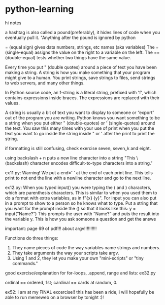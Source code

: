 # python-learning
hi 
notes

a hashtag is also called a pound(preferably), it hides lines of code when you eventually pull it.
"Anything after the pound is ignored by python

= (equal sign) gives data numbers, strings, etc names (aka variables)
The = (single-equal) assigns the value on the right to a variable on the left. The == (double-equal) tests whether two things have the same value. 

Every time you put " (double quotes) around a piece of text you have been making a string. A string is how you make something that your program might give to a human. You print strings, save strings to files, send strings to web servers, and many other things. 

In Python source code, an f-string is a literal string, prefixed with 'f', which contains expressions inside braces. The expressions are replaced with their values.

A string is usually a bit of text you want to display to someone or “export” out of the program you are writing. Python knows you want something to be a string when you put either " (double-quotes) or ' (single-quotes) around the text. You saw this many times with your use of print when you put the text you want to go inside the string inside " or ' after the print to print the string. 

if formatting is still confusing, check exercise seven, seven_k and eight.

using backslash + n puts a new line character into a string
"This \ (backslash) character encodes difficult-to-type characters into a string."

ex11.py: Warning!
We put a end=' ' at the end of each print line. This tells print to not end
the line with a newline character and go to the next line.

ex12.py: When you typed input() you were typing the ( and ) characters, which are
parenthesis characters. This is similar to when you used them to do a
format with extra variables, as in f"{x} {y}". For input you can also put in
a prompt to show to a person so he knows what to type. Put a string that you
want for the prompt inside the () so that it looks like this:
y = input("Name?")
This prompts the user with “Name?” and puts the result into the variable y.
This is how you ask someone a question and get the answe

important: page 69 of pdf!!! about argv!!!!!!!!!!

Functions do three things:
1. They name pieces of code the way variables name strings and numbers.
2. They take arguments the way your scripts take argv.
3. Using 1 and 2, they let you make your own "mini-scripts" or "tiny
commands."

good exercise/explanation for for-loops, .append, range and lists: ex32.py

 ordinal == ordered, 1st; cardinal == cards at random, 0.

 ex52: i am at my FINAL excercise!! this has been a ride, i will hopefully be able to run memeweb on a browser by tonight :)! 
 